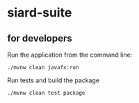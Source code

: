 # siard-suite

## for developers

Run the application from the command line:

```shell
./mvnw clean javafx:run
```

Run tests and build the package

```shell
./mvnw clean test package
```
